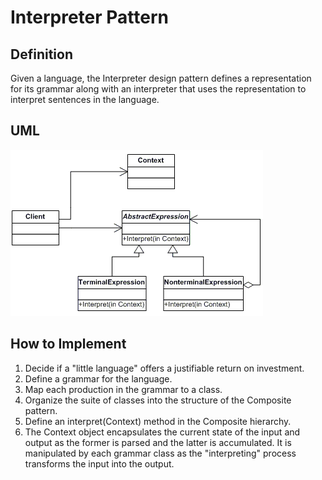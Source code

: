 # Interpreter Pattern

## Definition

Given a language, the Interpreter design pattern defines a representation for its grammar along with an interpreter that uses the representation to interpret sentences in the language.

## UML

![UML of Interpreter](uml.png)

## How to Implement

1. Decide if a "little language" offers a justifiable return on investment.
2. Define a grammar for the language.
3. Map each production in the grammar to a class.
4. Organize the suite of classes into the structure of the Composite pattern.
5. Define an interpret(Context) method in the Composite hierarchy.
6. The Context object encapsulates the current state of the input and output as the former is parsed and the latter is accumulated. It is manipulated by each grammar class as the "interpreting" process transforms the input into the output.
